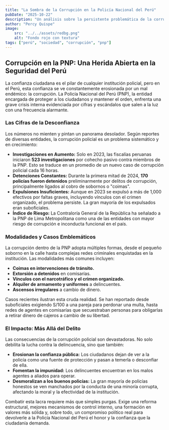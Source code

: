 ```yaml
---
title: "La Sombra de la Corrupción en la Policía Nacional del Perú"
pubDate: "2025-10-22"
description: "Un análisis sobre la persistente problemática de la corrupción dentro de la PNP, las cifras alarmantes y los casos que manchan el uniforme."
author: "Percy Quispe"
image:
    src: "../../assets/redbg.png"
    alt: "Fondo rojo con textura"
tags: ["perú", "sociedad", "corrupción", "pnp"]
---
```


## Corrupción en la PNP: Una Herida Abierta en la Seguridad del Perú

La confianza ciudadana es el pilar de cualquier institución policial, pero en el Perú, esta confianza se ve constantemente erosionada por un mal endémico: la corrupción. La Policía Nacional del Perú (PNP), la entidad encargada de proteger a los ciudadanos y mantener el orden, enfrenta una grave crisis interna evidenciada por cifras y escándalos que salen a la luz con una frecuencia alarmante.

### Las Cifras de la Desconfianza

Los números no mienten y pintan un panorama desolador. Según reportes de diversas entidades, la corrupción policial es un problema sistemático y en crecimiento:

-   **Investigaciones en Aumento:** Solo en 2023, las fiscalías peruanas iniciaron **523 investigaciones** por cohecho pasivo contra miembros de la PNP. Esto se traduce en un promedio de un nuevo caso de corrupción policial cada 16 horas.
-   **Detenciones Constantes:** Durante la primera mitad de 2024, **170 policías fueron detenidos** preliminarmente por delitos de corrupción, principalmente ligados al cobro de sobornos o "coimas".
-   **Expulsiones Insuficientes:** Aunque en 2023 se expulsó a más de 1,000 efectivos por faltas graves, incluyendo vínculos con el crimen organizado, el problema persiste. La gran mayoría de los expulsados eran suboficiales.
-   **Índice de Riesgo:** La Contraloría General de la República ha señalado a la PNP de Lima Metropolitana como una de las entidades con mayor riesgo de corrupción e inconducta funcional en el país.

### Modalidades y Casos Emblemáticos

La corrupción dentro de la PNP adopta múltiples formas, desde el pequeño soborno en la calle hasta complejas redes criminales enquistadas en la institución. Las modalidades más comunes incluyen:

-   **Coimas en intervenciones de tránsito.**
-   **Extorsión a detenidos** en comisarías.
-   **Vínculos con el narcotráfico y el crimen organizado.**
-   **Alquiler de armamento y uniformes** a delincuentes.
-   **Ascensos irregulares** a cambio de dinero.

Casos recientes ilustran esta cruda realidad. Se han reportado desde suboficiales exigiendo S/100 a una pareja para perdonar una multa, hasta redes de agentes en comisarías que secuestraban personas para obligarlas a retirar dinero de cajeros a cambio de su libertad.

### El Impacto: Más Allá del Delito

Las consecuencias de la corrupción policial son devastadoras. No solo debilita la lucha contra la delincuencia, sino que también:

-   **Erosionan la confianza pública:** Los ciudadanos dejan de ver a la policía como una fuente de protección y pasan a temerla o desconfiar de ella.
-   **Fomentan la impunidad:** Los delincuentes encuentran en los malos agentes a aliados para operar.
-   **Desmoralizan a los buenos policías:** La gran mayoría de policías honestos se ven manchados por la conducta de una minoría corrupta, afectando la moral y la efectividad de la institución.

Combatir esta lacra requiere más que simples purgas. Exige una reforma estructural, mejores mecanismos de control interno, una formación en valores más sólida y, sobre todo, un compromiso político real para devolverle a la Policía Nacional del Perú el honor y la confianza que la ciudadanía demanda.
